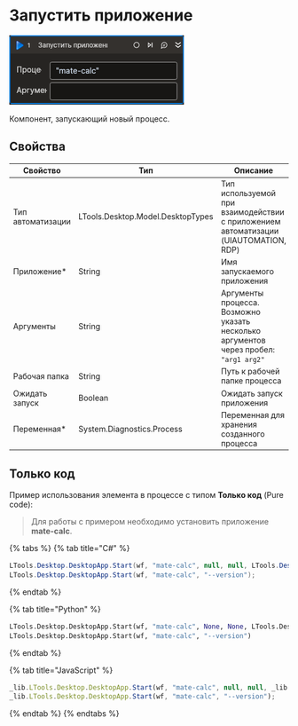 # Запустить приложение

![](../../../resources/activities/basic/desktop/start-process.png)

Компонент, запускающий новый процесс.

## Свойства
| Свойство          | Тип                               | Описание                                                                            |
| ----------------- | --------------------------------- | ----------------------------------------------------------------------------------- |
| Тип автоматизации | LTools.Desktop.Model.DesktopTypes | Тип используемой при взаимодействии с приложением автоматизации (UIAUTOMATION, RDP) |
| Приложение\*      | String                            | Имя запускаемого приложения                                                         |
| Аргументы         | String                            | Аргументы процесса. Возможно указать несколько аргументов через пробел: `"arg1 arg2"` |
| Рабочая папка     | String                            | Путь к рабочей папке процесса                                                       |
| Ожидать запуск    | Boolean                           | Ожидать запуск приложения                                                           |
| Переменная\*      | System.Diagnostics.Process        | Переменная для хранения созданного процесса                                         |

## Только код  
Пример использования элемента в процессе с типом **Только код** (Pure code):
> Для работы с примером необходимо установить приложение **mate-calc**.

{% tabs %}
{% tab title="C#" %}
```csharp
LTools.Desktop.DesktopApp.Start(wf, "mate-calc", null, null, LTools.Desktop.Model.DesktopTypes.UIAUTOMATION, true);
LTools.Desktop.DesktopApp.Start(wf, "mate-calc", "--version");
```
{% endtab %}

{% tab title="Python" %}
```python
LTools.Desktop.DesktopApp.Start(wf, "mate-calc", None, None, LTools.Desktop.Model.DesktopTypes.UIAUTOMATION, True)
LTools.Desktop.DesktopApp.Start(wf, "mate-calc", "--version")
```
{% endtab %}

{% tab title="JavaScript" %}
```javascript
_lib.LTools.Desktop.DesktopApp.Start(wf, "mate-calc", null, null, _lib.LTools.Desktop.Model.DesktopTypes.UIAUTOMATION, true);
_lib.LTools.Desktop.DesktopApp.Start(wf, "mate-calc", "--version");
```
{% endtab %}
{% endtabs %}

